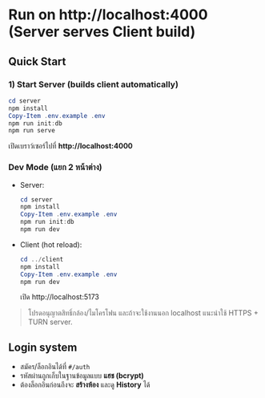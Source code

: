 # Run on http://localhost:4000 (Server serves Client build)

## Quick Start
### 1) Start Server (builds client automatically)
```powershell
cd server
npm install
Copy-Item .env.example .env
npm run init:db
npm run serve
```
เปิดเบราว์เซอร์ไปที่ **http://localhost:4000**

### Dev Mode (แยก 2 หน้าต่าง)
- Server:
  ```powershell
  cd server
  npm install
  Copy-Item .env.example .env
  npm run init:db
  npm run dev
  ```
- Client (hot reload): 
  ```powershell
  cd ../client
  npm install
  Copy-Item .env.example .env
  npm run dev
  ```
  เปิด http://localhost:5173

> โปรดอนุญาตสิทธิ์กล้อง/ไมโครโฟน และถ้าจะใช้งานนอก localhost แนะนำใช้ HTTPS + TURN server.


## Login system
- สมัคร/ล็อกอินได้ที่ `#/auth`
- รหัสผ่านถูกเก็บในฐานข้อมูลแบบ **แฮช (bcrypt)**
- ต้องล็อกอินก่อนถึงจะ **สร้างห้อง** และดู **History** ได้
